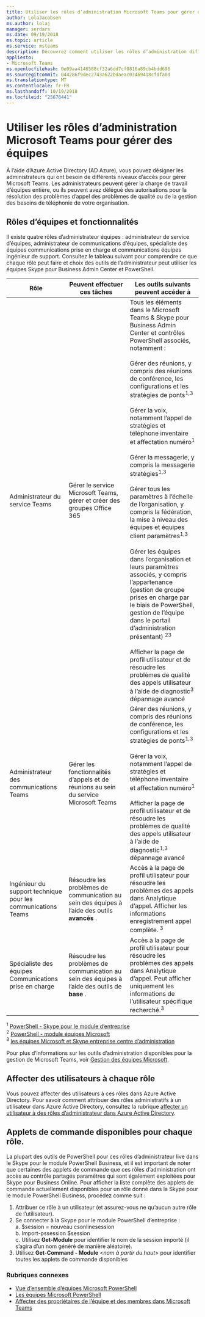 ```yaml
---
title: Utiliser les rôles d’administration Microsoft Teams pour gérer des équipes
author: LolaJacobsen
ms.author: lolaj
manager: serdars
ms.date: 09/19/2018
ms.topic: article
ms.service: msteams
description: Découvrez comment utiliser les rôles d’administration différents pour gérer les équipes.
appliesto:
- Microsoft Teams
ms.openlocfilehash: 0e09aa4146588cf32a6dd7cf0816a89cb4bdd696
ms.sourcegitcommit: 044286f9dec2743a622bdaeac03469418cfdfa0d
ms.translationtype: MT
ms.contentlocale: fr-FR
ms.lasthandoff: 10/19/2018
ms.locfileid: "25678441"
---
```

# <a name="use-microsoft-teams-admin-roles-to-manage-teams"></a>Utiliser les rôles d’administration Microsoft Teams pour gérer des équipes

À l’aide d’Azure Active Directory (AD Azure), vous pouvez désigner les administrateurs qui ont besoin de différents niveaux d’accès pour gérer Microsoft Teams. Les administrateurs peuvent gérer la charge de travail d’équipes entière, ou ils peuvent avez délégué des autorisations pour la résolution des problèmes d’appel des problèmes de qualité ou de la gestion des besoins de téléphonie de votre organisation. 

## <a name="teams-roles-and-capabilities"></a>Rôles d’équipes et fonctionnalités

Il existe quatre rôles d’administrateur équipes : administrateur de service d’équipes, administrateur de communications d’équipes, spécialiste des équipes communications prise en charge et communications équipes ingénieur de support. Consultez le tableau suivant pour comprendre ce que chaque rôle peut faire et choix des outils de l’administrateur peut utiliser les équipes Skype pour Business Admin Center et PowerShell.

<!-- add Global admin role? -->

| Rôle | Peuvent effectuer ces tâches | Les outils suivants peuvent accéder à |
|----- | ------------------ | ------------------------------ |
| Administrateur du service Teams | Gérer le service Microsoft Teams, gérer et créer des groupes Office 365 | Tous les éléments dans le Microsoft Teams & Skype pour Business Admin Center et contrôles PowerShell associés, notamment :<br><br> Gérer des réunions, y compris des réunions de conférence, les configurations et les stratégies de ponts<sup>1,3</sup><br><br> Gérer la voix, notamment l’appel de stratégies et téléphone inventaire et affectation numéro<sup>1</sup><br><br> Gérer la messagerie, y compris la messagerie stratégies<sup>1,3</sup><br><br> Gérer tous les paramètres à l’échelle de l’organisation, y compris la fédération, la mise à niveau des équipes et équipes client paramètres<sup>1,3</sup><br><br> Gérer les équipes dans l’organisation et leurs paramètres associés, y compris l’appartenance (gestion de groupe prises en charge par le biais de PowerShell, gestion de l’équipe dans le portail d’administration présentant) <sup>23</sup><br><br> Afficher la page de profil utilisateur et de résoudre les problèmes de qualité des appels utilisateur à l’aide de diagnostic<sup>3</sup> dépannage avancé |
| Administrateur des communications Teams | Gérer les fonctionnalités d’appels et de réunions au sein du service Microsoft Teams | Gérer des réunions, y compris des réunions de conférence, les configurations et les stratégies de ponts<sup>1,3</sup><br><br> Gérer la voix, notamment l’appel de stratégies et téléphone inventaire et affectation numéro<sup>1</sup><br><br> Afficher la page de profil utilisateur et de résoudre les problèmes de qualité des appels utilisateur à l’aide de diagnostic<sup>1,3</sup> dépannage avancé |
| Ingénieur du support technique pour les communications Teams | Résoudre les problèmes de communication au sein des équipes à l’aide des outils **avancés** . | Accès à la page de profil utilisateur pour résoudre les problèmes des appels dans Analytique d’appel. Afficher les informations enregistrement appel complète. <sup>3</sup> |
| Spécialiste des équipes Communications prise en charge | Résoudre les problèmes de communication au sein des équipes à l’aide des outils de **base** .| Accès à la page de profil utilisateur pour résoudre les problèmes des appels dans Analytique d’appel. Peut afficher uniquement les informations de l’utilisateur spécifique recherché.<sup>3</sup>

<sup>1</sup> [PowerShell - Skype pour le module d’entreprise](https://docs.microsoft.com/en-us/office365/enterprise/powershell/manage-skype-for-business-online-with-office-365-powershell)<br>
<sup>2</sup> [PowerShell - module équipes Microsoft](https://www.powershellgallery.com/packages/MicrosoftTeams/)<br>
<sup>3</sup> [les équipes Microsoft et Skype entreprise centre d’administration](https://docs.microsoft.com/en-us/microsoftteams/manage-teams-skypeforbusiness-admin-center)
<!-- <sup>4</sup> Azure Active Directory Admin Center <<note that these are going to come later because they’re related to O365 Group management>> 
<sup>5</sup> Microsoft 365 Admin Center <<note that these are going to come later because they’re related to O365 Group management>> 
-->
Pour plus d’informations sur les outils d’administration disponibles pour la gestion de Microsoft Teams, voir [Gestion des équipes Microsoft](https://docs.microsoft.com/en-us/microsoftteams/manage-teams-skypeforbusiness-admin-center).

## <a name="assign-users-to-each-role"></a>Affecter des utilisateurs à chaque rôle

Vous pouvez affecter des utilisateurs à ces rôles dans Azure Active Directory. Pour savoir comment attribuer des rôles administratifs à un utilisateur dans Azure Active Directory, consultez la rubrique [affecter un utilisateur à des rôles d’administrateur dans Azure Active Directory](https://docs.microsoft.com/en-us/azure/active-directory/fundamentals/active-directory-users-assign-role-azure-portal).

## <a name="cmdlets-available-for-each-role"></a>Applets de commande disponibles pour chaque rôle.

La plupart des outils de PowerShell pour ces rôles d’administrateur live dans le Skype pour le module PowerShell Business, et il est important de noter que certaines des applets de commande que ces rôles d’administration ont accès au contrôle partagés paramètres qui sont également exploitées pour Skype pour Business Online. Pour afficher la liste complète des applets de commande actuellement disponibles pour un rôle donné dans la Skype pour le module PowerShell Business, procédez comme suit :

1. Attribuer ce rôle à un utilisateur (et assurez-vous ne qu’aucun autre rôle de l’utilisateur).
2. Se connecter à la Skype pour le module PowerShell d’entreprise :<br>
   a. $session = nouveau csonlinesession<br>
   b. Import-pssession $session<br>
   c. Utilisez **Get-Module** pour identifier le nom de la session importé (il s’agira d’un nom généré de manière aléatoire).<br>
3. Utilisez **Get-Command - Module** <*nom à partir du haut*> pour identifier toutes les applets de commande disponibles

### <a name="related-topics"></a>Rubriques connexes

- [Vue d’ensemble d’équipes Microsoft PowerShell](teams-powershell-overview.md)
- [Les équipes Microsoft PowerShell](https://docs.microsoft.com/en-us/powershell/module/teams/?view=teams-ps)
- [Affecter des propriétaires de l’équipe et des membres dans Microsoft Teams](https://docs.microsoft.com/en-us/microsoftteams/assign-roles-permissions)


